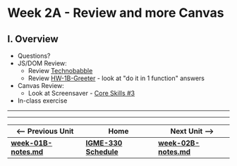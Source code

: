# Week 2A - Review and more Canvas

## I. Overview

- Questions?
- JS/DOM Review:
  - Review [Technobabble](https://github.com/tonethar/IGME-330-Master/blob/master/notes/HW-technobabble.md)
  - Review [HW-1B-Greeter](https://github.com/tonethar/IGME-330-Spring-2021/blob/main/weekly/week-01B-notes.md) - look at "do it in 1 function" answers
- Canvas Review:
  - Look at Screensaver - [Core Skills #3](https://github.com/tonethar/IGME-330-Master/blob/master/notes/3-begin-making-screensaver.md)
- In-class exercise




<!--
Today we will: 
- Take a look at the *ScreenSaver* submissions
- Answer any questions from last week
- (Here are some additional review questions about JS and the DOM - we don't have time to review all of them today - but you should look these over at some point  [review-1.md](https://github.com/tonethar/IGME-330-Master/blob/master/notes/review-1.md))
- Talk about *Randomness & Aesthetics*
- Learn a little more about the Canvas API
- Refactor and add features to our screen savers
-->

<!--
## II. Required Reading & Assignments (*see myCourses for due dates*)
 Shape Viewer HW [HW-shape-viewer.md](https://github.com/tonethar/IGME-330-Master/blob/master/notes/HW-shape-viewer.md)
- This is a potential [Project 1 - *Interactive Sandbox*](../projects/project-1.md) "starter" [HW-Lorenz Attractor](https://github.com/tonethar/IGME-330-Master/blob/master/notes/HW-lorenz-attractor.md)
- Study Guide-2 [HW-SG-2.md](https://github.com/tonethar/IGME-330-Master/blob/master/notes/HW-SG-2.md)
-->

<!--
## III. Extra Credit Opportunity (*see myCourses for due dates*)
- This is a potential [Project 1 - *Interactive Sandbox*](../projects/project-1.md) "starter"  [HW-Random Walker](https://github.com/tonethar/IGME-330-Master/blob/master/notes/HW-random-walker.md)
-->

<!--
## IV. Presentations
- [Randomness and Aesthetics](https://github.com/tonethar/IGME-330-Master/blob/master/notes/randomness-1.md)
- [Canvas-2 More Canvas](https://github.com/tonethar/IGME-330-Master/blob/master/notes/canvas-2.md) - drawing rings, polygons, `ctx.arcTo()`, `ctx.lineJoin`, line dashes
-->

<!--
## V. HW Assignment - *Screen Saver with Controls*
We will keep working on the Screen Saver:
- add a checkbox to control whether or not rectangles appear
- add **Pause** and **Play** buttons
- create a `drawRectangle()` helper function
- write code that "spray paints" rectangles onto the canvas when we click on it (e.g. like Jackson Pollock, but with digital rectangles instead)
- see videos "Screen Saver with Controls 1-4" below!
- see dropbox for due date
-->

<!--
**Here's the HTML & CSS for the UI - for your copy/paste pleasure!**

```html
<section>
  <button id="playButton">Play</button> <button id="pauseButton">Pause</button>
</section>
<section>
  <span><input type="checkbox" id="rectanglesCB" checked><label for="rectanglesCB">Create Rectangles</label></span>
</section>
<section>
  <p>Click on the screen to "spraypaint" rectangles (you probably want the screensaver to be paused)</p>
</section>
```

```css
body{
  font-family: sans-serif;
}
	
canvas{
  border:1px solid gray;
}
	
button{
  font-size:1.2em;
}

section{
  margin:.5em 0 .5em 0;
}
```
-->


<!--
**This helper code will come in handy when we want to determine where the user clicked on the canvas:**
```js
canvas.onclick = canvasClicked;

function canvasClicked(e){
  let rect = e.target.getBoundingClientRect();
  let mouseX = e.clientX - rect.x;
  let mouseY = e.clientY - rect.y;
  console.log(mouseX,mouseY);
}
```

## VI. Totally optional stuff you should do on your own

**\*\*Here are some optional (challenges) for you:\*\***

- add checkboxes to control the production of lines and circles
- create functions named `drawLine()` and `drawCircle()` (similar to `drawRectangle()` from the demo)
- create a `drawRing()` method that accepts an `innerRadius` and an `outerRadius` parameter (among others) and creates a ring like we did in Canvas-2 above.
- add a `linedash` parameter to `drawRectangle()`, `drawLine()` and `drawCircle()`, and utilize it if the developer passes in an array
- create a `drawTriangle()` function that accepts `width` and `height` parameters (among others) and draws a triangle like we did in Canvas-2 above

    
## VII. Reference
- https://developer.mozilla.org/en-US/docs/Web/API/CanvasRenderingContext2D

## VIII. Videos of lecture & demos

We aren't always going to have video links, but here is a re-cap of today's major topics:

- [Screen Saver With Controls-1 (12:33)](https://video.rit.edu/Watch/screen-saver-with-controls-1) - Adding a checkbox
- [Screen Saver With Controls-2 (06:53)](https://video.rit.edu/Watch/screen-saver-with-controls-2) - Adding Pause & Play buttons\*
- [Screen Saver With Controls-3 (14:01)](https://video.rit.edu/Watch/screen-saver-with-controls-3) - Creating a helper function 
- [Screen Saver With Controls-4 (08:59)](https://video.rit.edu/Watch/screen-saver-with-controls-4) - Adding mouse interaction

<hr>

The following two videos continue with the Screen Saver, and show you a technique for creating an external JS library using an IIFE - *Immediately Invoked Function Expression*. This is a requirement of Project 1. We will be covering this topic in class next week, but the video links are provided in case you are interested in learning this now:

- [Screen Saver With Controls-5 (22:06)](https://video.rit.edu/Watch/screen-saver-with-controls-5) - Getting rid of "magic numbers" and using an IIFE to remove our variables and functions from global scope
- [Screen Saver With Controls-6 (15:35)](https://video.rit.edu/Watch/screen-saver-with-controls-6) - Creating an ES5 Style JS Library with an IIFE

<hr><hr>

 \* ***If you code the Play button the way we did in the video, there's a problem. Click the Play button repeatedly and you'll see what the issue is. Go ahead and try to fix this - you can do so with just one line of code.***
 
 -->
 
<hr><hr>

| <-- Previous Unit | Home | Next Unit -->
| --- | --- | --- 
| [**week-01B-notes.md**](week-01B-notes.md)     |  [**IGME-330 Schedule**](../schedule.md) | [**week-02B-notes.md**](week-02B-notes.md)
